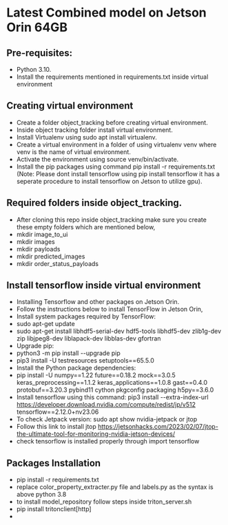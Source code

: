 # Latest Combined model on Jetson Orin 64GB

## Pre-requisites:
* Python 3.10.
* Install the requirements mentioned in requirements.txt inside virtual environment

## Creating virtual environment
* Create a folder object_tracking before creating virtual environment.
* Inside object tracking folder install virtual environment.
* Install Virtualenv using sudo apt install virtualenv.
* Create a virtual environment in a folder of using virtualenv venv where venv is the name of virtual environment.
* Activate the environment using source venv/bin/activate.
* Install the pip packages using command pip install -r requirements.txt 
(Note: Please dont install tensorflow using pip install tensorflow it has a seperate procedure to install tensorflow on Jetson to utilize gpu).

## Required folders inside object_tracking.
* After cloning this repo inside object_tracking make sure you create these empty folders which are mentioned below,
* mkdir image_to_ui
* mkdir images
* mkdir payloads
* mkdir predicted_images
* mkdir order_status_payloads

## Install tensorflow inside virtual environment
* Installing Tensorflow and other packages on Jetson Orin.
* Follow the instructions below to install TensorFlow in Jetson Orin,
* Install system packages required by TensorFlow:
* sudo apt-get update
* sudo apt-get install libhdf5-serial-dev hdf5-tools libhdf5-dev zlib1g-dev zip libjpeg8-dev liblapack-dev libblas-dev gfortran
* Upgrade pip:
* python3 -m pip install --upgrade pip
* pip3 install -U testresources setuptools==65.5.0
* Install the Python package dependencies:
* pip install -U numpy==1.22 future==0.18.2 mock==3.0.5 keras_preprocessing==1.1.2 keras_applications==1.0.8 gast==0.4.0 protobuf==3.20.3 pybind11 cython pkgconfig packaging h5py==3.6.0
* Install tensorflow using this command: pip3 install --extra-index-url https://developer.download.nvidia.com/compute/redist/jp/v512 tensorflow==2.12.0+nv23.06
* To check Jetpack version: sudo apt show nvidia-jetpack or jtop
* Follow this link to install jtop https://jetsonhacks.com/2023/02/07/jtop-the-ultimate-tool-for-monitoring-nvidia-jetson-devices/
* check tensorflow is installed properly through import tensorflow

## Packages Installation
* pip install -r requirements.txt
* replace color_property_extracter.py file and labels.py as the syntax is above python 3.8
* to install model_repository follow steps inside triton_server.sh
* pip install tritonclient[http]
*  



 


 
